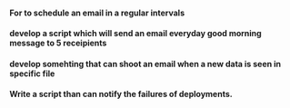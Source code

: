 #### For to schedule an email in a regular intervals



#### develop a script which will send an email everyday good morning message to 5 receipients




#### develop somehting that can shoot an email when a new data is seen in specific file




#### Write a script than can notify the failures of deployments.


